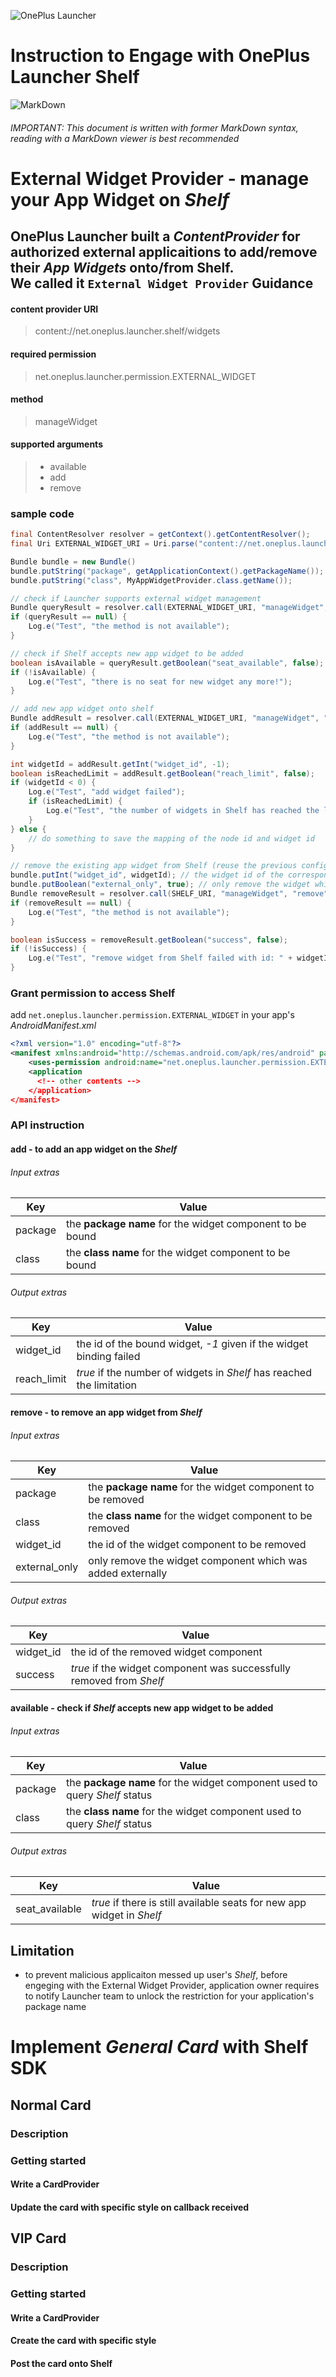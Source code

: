 ![OnePlus Launcher](https://lh3.googleusercontent.com/b-40YX8xbQsPxOVsPWchsaNRv5cJBqvF0jVGNHBsllUTURVQ8EGmCVsMy1RadIpXuekg=s240)

Instruction to Engage with OnePlus Launcher Shelf
=============================
![MarkDown](https://upload.wikimedia.org/wikipedia/commons/thumb/4/48/Markdown-mark.svg/64px-Markdown-mark.svg.png)
###### IMPORTANT: This document is written with former MarkDown syntax, reading with a MarkDown viewer is best recommended

# External Widget Provider - manage your App Widget on *Shelf*
OnePlus Launcher built a *ContentProvider* for authorized external applicaitions to add/remove their *App Widgets* onto/from Shelf.  
We called it `External Widget Provider`
Guidance
--------
#### content provider URI
> content://net.oneplus.launcher.shelf/widgets

#### required permission
> net.oneplus.launcher.permission.EXTERNAL_WIDGET

#### method
> manageWidget

#### supported arguments
> * available
> * add
> * remove

### sample code

  ```java
  final ContentResolver resolver = getContext().getContentResolver();
  final Uri EXTERNAL_WIDGET_URI = Uri.parse("content://net.oneplus.launcher.shelf/widgets");

  Bundle bundle = new Bundle()
  bundle.putString("package", getApplicationContext().getPackageName());
  bundle.putString("class", MyAppWidgetProvider.class.getName());
  
  // check if Launcher supports external widget management
  Bundle queryResult = resolver.call(EXTERNAL_WIDGET_URI, "manageWidget", "available", bundle);
  if (queryResult == null) {
      Log.e("Test", "the method is not available");
  }
  
  // check if Shelf accepts new app widget to be added
  boolean isAvailable = queryResult.getBoolean("seat_available", false);
  if (!isAvailable) {
      Log.e("Test", "there is no seat for new widget any more!");
  }
  
  // add new app widget onto shelf
  Bundle addResult = resolver.call(EXTERNAL_WIDGET_URI, "manageWidget", "add", bundle);
  if (addResult == null) {
      Log.e("Test", "the method is not available");
  }
  
  int widgetId = addResult.getInt("widget_id", -1);
  boolean isReachedLimit = addResult.getBoolean("reach_limit", false);
  if (widgetId < 0) {
      Log.e("Test", "add widget failed");
      if (isReachedLimit) {
          Log.e("Test", "the number of widgets in Shelf has reached the limitation");
      }
  } else {
      // do something to save the mapping of the node id and widget id
  }
  
  // remove the existing app widget from Shelf (reuse the previous configured bundle object)
  bundle.putInt("widget_id", widgetId); // the widget id of the corresponding widget to be removed
  bundle.putBoolean("external_only", true); // only remove the widget which is not added from shelf
  Bundle removeResult = resolver.call(SHELF_URI, "manageWidget", "remove", bundle);
  if (removeResult == null) {
      Log.e("Test", "the method is not available");
  }
  
  boolean isSuccess = removeResult.getBoolean("success", false);
  if (!isSuccess) {
      Log.e("Test", "remove widget from Shelf failed with id: " + widgetId);
  }
  ```
### Grant permission to access Shelf
add `net.oneplus.launcher.permission.EXTERNAL_WIDGET` in your app's *AndroidManifest.xml*

  ```xml
  <?xml version="1.0" encoding="utf-8"?>
  <manifest xmlns:android="http://schemas.android.com/apk/res/android" package="com.example.myapplication" >
      <uses-permission android:name="net.oneplus.launcher.permission.EXTERNAL_WIDGET" />
      <application
        <!-- other contents -->
      </application>
  </manifest>
  ```

### API instruction
#### add - to add an app widget on the *Shelf*
###### Input extras
| **Key**        | **Value**                                                                  |
|----------------|----------------------------------------------------------------------------|
| package        | the **package name** for the widget component to be bound                  |
| class          | the **class name** for the widget component to be bound                    |

###### Output extras
| **Key**        | **Value**                                                                  |
|----------------|----------------------------------------------------------------------------|
| widget_id      | the id of the bound widget, *-1* given if the widget binding failed        |
| reach_limit    | *true* if the number of widgets in *Shelf* has reached the limitation      |

#### remove - to remove an app widget from *Shelf*
###### Input extras
| **Key**        | **Value**                                                                  |
|----------------|----------------------------------------------------------------------------|
| package        | the **package name** for the widget component to be removed                |
| class          | the **class name** for the widget component to be removed                  |
| widget_id      | the id of the widget component to be removed                               |
| external_only  | only remove the widget component which was added externally                | 

###### Output extras
| **Key**        | **Value**                                                                  |
|----------------|----------------------------------------------------------------------------|
| widget_id      | the id of the removed widget component                                     |
| success        | *true* if the widget component was successfully removed from *Shelf*       |

#### available - check if *Shelf* accepts new app widget to be added
###### Input extras
| **Key**        | **Value**                                                                  |
|----------------|----------------------------------------------------------------------------|
| package        | the **package name** for the widget component used to query *Shelf* status |
| class          | the **class name** for the widget component used to query *Shelf* status   |

###### Output extras
| **Key**        | **Value**                                                                  |
|----------------|----------------------------------------------------------------------------|
| seat_available | *true* if there is still available seats for new app widget in *Shelf*     |

## Limitation
* to prevent malicious applicaiton messed up user's *Shelf*, before engeging with the External Widget Provider, application owner requires to notify Launcher team to unlock the restriction for your application's package name

# Implement *General Card* with Shelf SDK
Normal Card
-----------
### Description
### Getting started
#### Write a CardProvider
#### Update the card with specific style on callback received

VIP Card
--------
### Description
### Getting started
#### Write a CardProvider
#### Create the card with specific style
#### Post the card onto Shelf
